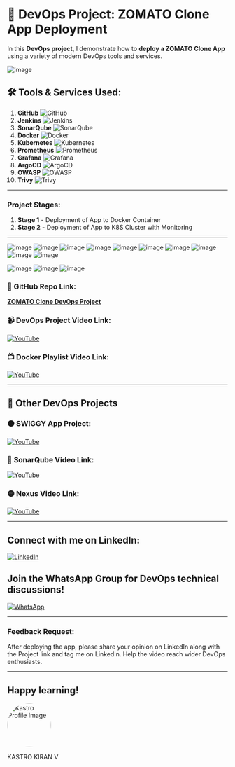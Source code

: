 # 🚀 **DevOps Project: ZOMATO Clone App Deployment**

In this **DevOps project**, I demonstrate how to **deploy a ZOMATO Clone App** using a variety of modern DevOps tools and services.

![image](https://github.com/user-attachments/assets/231da473-461e-4131-b725-011448f24196)


## 🛠️ Tools & Services Used:

1. **GitHub** ![GitHub](https://img.shields.io/badge/GitHub-181717?style=flat-square&logo=github&logoColor=white)
2. **Jenkins** ![Jenkins](https://img.shields.io/badge/Jenkins-D24939?style=flat-square&logo=jenkins&logoColor=white)
3. **SonarQube** ![SonarQube](https://img.shields.io/badge/SonarQube-4E9BCD?style=flat-square&logo=sonarqube&logoColor=white)
4. **Docker** ![Docker](https://img.shields.io/badge/Docker-2496ED?style=flat-square&logo=docker&logoColor=white)
5. **Kubernetes** ![Kubernetes](https://img.shields.io/badge/Kubernetes-326CE5?style=flat-square&logo=kubernetes&logoColor=white)
6. **Prometheus** ![Prometheus](https://img.shields.io/badge/Prometheus-E6522C?style=flat-square&logo=prometheus&logoColor=white)
7. **Grafana** ![Grafana](https://img.shields.io/badge/Grafana-F46800?style=flat-square&logo=grafana&logoColor=white)
8. **ArgoCD** ![ArgoCD](https://img.shields.io/badge/ArgoCD-EF7B4D?style=flat-square&logo=argo&logoColor=white)
9. **OWASP** ![OWASP](https://img.shields.io/badge/OWASP-000000?style=flat-square&logo=owasp&logoColor=white)
10. **Trivy** ![Trivy](https://img.shields.io/badge/Trivy-00979D?style=flat-square&logo=trivy&logoColor=white)

---

### Project Stages:

1. **Stage 1** - Deployment of App to Docker Container
2. **Stage 2** - Deployment of App to K8S Cluster with Monitoring

---

![image](https://github.com/user-attachments/assets/9e9c9805-5e1a-4ff8-8ff5-e75217801fb3)
![image](https://github.com/user-attachments/assets/af28e0c9-9301-481d-a116-4e230ff50b89)
![image](https://github.com/user-attachments/assets/c2e4a677-c00a-42cd-80ef-8a5deb43c2fb)
![image](https://github.com/user-attachments/assets/41ecbe88-ac74-47d0-a17d-02900b72c3ca)
![image](https://github.com/user-attachments/assets/0b656e3c-c3e1-4b7c-ac21-7fb4e61f3114)
![image](https://github.com/user-attachments/assets/a4bd0d6a-140d-45d2-8809-8d9a06525eec)
![image](https://github.com/user-attachments/assets/fa4cc1b8-9c6b-40ea-9b97-4ee3a55d74b7)
![image](https://github.com/user-attachments/assets/7f4ab008-2fdd-4fb4-bcbb-8844886aa135)
![image](https://github.com/user-attachments/assets/a9c45da1-8db7-4f7f-bf86-cb6767f659b5)
![image](https://github.com/user-attachments/assets/11d7f1ff-7394-41ad-9eac-dec5011a370b)

![image](https://github.com/user-attachments/assets/55927e10-e37f-473c-aa59-a6537b78c571)
![image](https://github.com/user-attachments/assets/0ba94606-4d82-4e0a-924b-ca6f5fee977c)
![image](https://github.com/user-attachments/assets/cf4bfe40-d619-46c9-8416-75c3b52d2791)



### 📂 GitHub Repo Link:  
[**ZOMATO Clone DevOps Project**](#)

### 📹 DevOps Project Video Link:  
[![YouTube](https://img.shields.io/badge/YouTube-FF0000?style=flat-square&logo=youtube&logoColor=white)](https://youtu.be/GyoI6-I68aQ)

### 📺 Docker Playlist Video Link:  
[![YouTube](https://img.shields.io/badge/YouTube-FF0000?style=flat-square&logo=youtube&logoColor=white)](https://www.youtube.com/playlist?list=PLs-PsDpuAuTeNx3OgGQ1QrpNBo-XE6VBh)

---

## 📂 Other DevOps Projects

### 🟠 **SWIGGY App Project**:  
[![YouTube](https://img.shields.io/badge/YouTube-FF0000?style=flat-square&logo=youtube&logoColor=white)](https://youtu.be/x55z7rk0NAU)

### 🔵 **SonarQube Video Link**:  
[![YouTube](https://img.shields.io/badge/YouTube-FF0000?style=flat-square&logo=sonarqube&logoColor=white)](https://youtu.be/ScdedztTaAU)

### 🟡 **Nexus Video Link**:  
[![YouTube](https://img.shields.io/badge/YouTube-FF0000?style=flat-square&logo=nexus&logoColor=white)](https://youtu.be/opJAfDOCZuI)

---

## Connect with me on LinkedIn:  
[![LinkedIn](https://img.shields.io/badge/LinkedIn-0077B5?style=flat-square&logo=linkedin&logoColor=white)](https://www.linkedin.com/in/kastro-kiran/)

## Join the WhatsApp Group for DevOps technical discussions!
[![WhatsApp](https://img.shields.io/badge/WhatsApp-25D366?style=for-the-badge&logo=whatsapp&logoColor=white)](https://chat.whatsapp.com/EGw6ZlwUHZc82cA0vXFnwm) 

---

### Feedback Request:  

After deploying the app, please share your opinion on LinkedIn along with the Project link and tag me on LinkedIn. Help the video reach wider DevOps enthusiasts.

---

## Happy learning!  
<img src="https://media.licdn.com/dms/image/v2/D5603AQHJB_lF1d9OSw/profile-displayphoto-shrink_800_800/profile-displayphoto-shrink_800_800/0/1718971147172?e=1735776000&v=beta&t=HC_e0eOufPvf8XQ0P7iI9GDm9hBSIh5FwQaGsL_8ivo" alt="Kastro Profile Image" width="100" height="100" style="border-radius:50%;">

KASTRO KIRAN V
